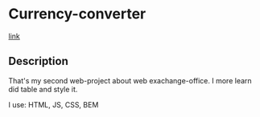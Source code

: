 # Currency-converter
[link](https://mateuszowczarek28.github.io/-exchange-office/)
## Description
That's my second web-project about web exachange-office. I more learn did table and style it.

I use: HTML, JS, CSS, BEM


